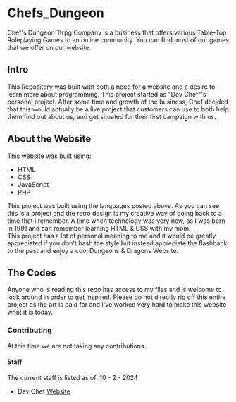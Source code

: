 # Chefs_Dungeon
Chef's Dungeon Ttrpg Company is a business that offers various Table-Top Roleplaying Games to an online community. You can find most of our games that we offer on our website.

## Intro

This Repository was built with both a need for a website and a desire to learn more about programming. This project started as "Dev Chef"'s personal project. After some time and growth of the business, Chef decided that this would actually be a live project that customers can use to both help them find out about us, and get situated for their first campaign with us.

## About the Website

This website was built using:
<ul>
<li>HTML</li>
<li>CSS</li>
<li>JavaScript</li>
<li>PHP</li>
</ul>

This project was built using the languages posted above. As you can see this is a project and the retro design is my creative way of going back to a time that I remember. A time when technology was very new, as I was born in 1991 and can remember learning HTML & CSS with my mom.<br>
This project has a lot of personal meaning to me and it would be greatly appreciated if you don't bash the style but instead appreciate the flashback to the past and enjoy a cool Dungeons & Dragons Website.

## The Codes

Anyone who is reading this repo has access to my files and is welcome to look around in order to get inspired. Please do not directly rip off this entire project as the art is paid for and I've worked very hard to make this website what it is today.

### Contributing

At this time we are not taking any contributions

#### Staff

The current staff is listed as of: 10 - 2 - 2024
<ul>
<li>Dev Chef <a href="">Website</a></li>
</ul>